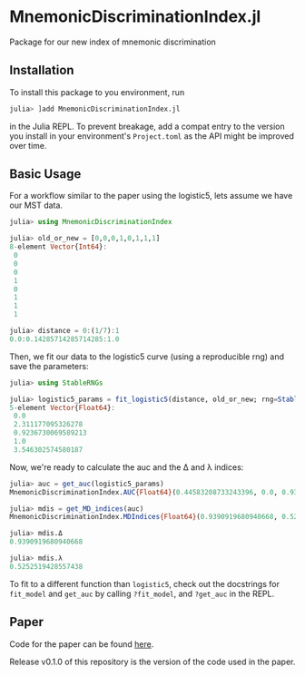MnemonicDiscriminationIndex.jl
======
Package for our new index of mnemonic discrimination

Installation
------------
To install this package to you environment, run
```julia
julia> ]add MnemonicDiscriminationIndex.jl
```
in the Julia REPL. To prevent breakage, add a compat entry to the version you install in your environment's `Project.toml` as the API might be improved over time.

Basic Usage
-----------

For a workflow similar to the paper using the logistic5, lets assume we have our MST data.
```julia
julia> using MnemonicDiscriminationIndex

julia> old_or_new = [0,0,0,1,0,1,1,1]
8-element Vector{Int64}:
 0
 0
 0
 1
 0
 1
 1
 1

julia> distance = 0:(1/7):1
0.0:0.14285714285714285:1.0
```

Then, we fit our data to the logistic5 curve (using a reproducible rng) and save the parameters:
```julia
julia> using StableRNGs

julia> logistic5_params = fit_logistic5(distance, old_or_new; rng=StableRNG(123)).param
5-element Vector{Float64}:
 0.0
 2.311177095326278
 0.9236730069589213
 1.0
 3.546302574580187
```

Now, we're ready to calculate the auc and the Δ and λ indices:
```julia
julia> auc = get_auc(logistic5_params)
MnemonicDiscriminationIndex.AUC{Float64}(0.44583208733243396, 0.0, 0.9390919680940668, (0, 1))

julia> mdis = get_MD_indices(auc)
MnemonicDiscriminationIndex.MDIndices{Float64}(0.9390919680940668, 0.5252519428557438)

julia> mdis.Δ
0.9390919680940668

julia> mdis.λ
0.5252519428557438
```

To fit to a different function than `logistic5`, check out the docstrings for `fit_model` and `get_auc` by calling `?fit_model`, and `?get_auc` in the REPL.

Paper
-----
Code for the paper can be found [here](https://github.com/cpsylab/New-MD-Measure-Code/).

Release v0.1.0 of this repository is the version of the code used in the paper.

